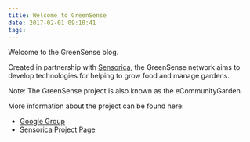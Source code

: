 ```yaml
---
title: Welcome to GreenSense
date: 2017-02-01 09:10:41
tags:
---
```

Welcome to the GreenSense blog.

Created in partnership with [Sensorica](http://www.sensorica.co), the GreenSense network aims to develop technologies for helping to grow food and manage gardens.

Note: The GreenSense project is also known as the eCommunityGarden.

More information about the project can be found here:
- [Google Group](https://groups.google.com/forum/#!forum/sensorica-ecg)
- [Sensorica Project Page](http://www.sensorica.co/home/what-we-do/projects/sensor-technology-to-support-local-food-systems/microgarden-control-systems)
